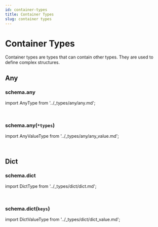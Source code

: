 ```yaml
---
id: container-types
title: Container Types
slug: container types
---
```

# Container Types

Container types are types that can contain other types. They are used to define complex structures.

## Any

### schema.any

import AnyType from '../_types/any/any.md';

<AnyType />

<br />

### schema.any(`*types`)

import AnyValueType from '../_types/any/any_value.md';

<AnyValueType />

<br />


## Dict

### schema.dict

import DictType from '../_types/dict/dict.md';

<DictType />

<br />

### schema.dict(`keys`)

import DictValueType from '../_types/dict/dict_value.md';

<DictValueType />

<br />
